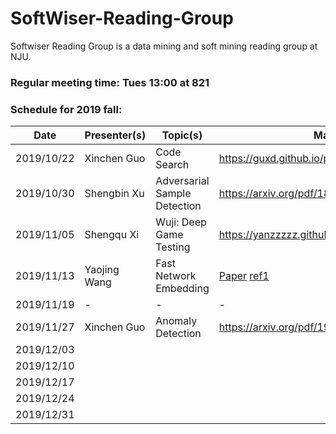 # SoftWiser-Reading-Group
Softwiser Reading Group is a data mining and soft mining reading group at NJU.

### Regular meeting time: Tues 13:00 at 821

### Schedule for 2019 fall:
| Date | Presenter(s) | Topic(s) | Material |
| --- | --- | --- | --- |
| 2019/10/22 | Xinchen Guo | Code Search | https://guxd.github.io/papers/deepcs.pdf | 
| 2019/10/30 | Shengbin Xu | Adversarial Sample Detection | https://arxiv.org/pdf/1812.05793 |
| 2019/11/05 | Shengqu Xi | Wuji: Deep Game Testing | https://yanzzzzz.github.io/files/PID6139619.pdf |
| 2019/11/13 | Yaojing Wang | Fast Network Embedding | [Paper](https://github.com/Ghostcandywyj/SoftWiser-Reading-Group/raw/master/tmp/p399-chenA.pdf) [ref1](https://users.math.msu.edu/users/markiwen/Teaching/MTH995/Papers/JL_Database_Subgaussian.pdf) |
| 2019/11/19 | - | - | - |
| 2019/11/27 | Xinchen Guo | Anomaly Detection | https://arxiv.org/pdf/1904.02639.pdf |
| 2019/12/03 |  |  |  |
| 2019/12/10 |  |  |  |
| 2019/12/17 |  |  |  |
| 2019/12/24 |  |  |  |
| 2019/12/31 |  |  |  |
